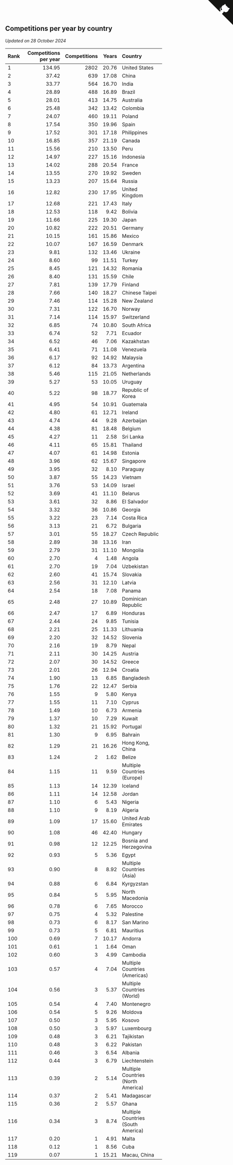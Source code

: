 ## Competitions per year by country

*Updated on 28 October 2024*

| Rank | Competitions per year | Competitions | Years | Country |
| :--- | ---: | ---: | ---: | :--- |
| 1 | 134.95 | 2802 | 20.76 | United States |
| 2 | 37.42 | 639 | 17.08 | China |
| 3 | 33.77 | 564 | 16.70 | India |
| 4 | 28.89 | 488 | 16.89 | Brazil |
| 5 | 28.01 | 413 | 14.75 | Australia |
| 6 | 25.48 | 342 | 13.42 | Colombia |
| 7 | 24.07 | 460 | 19.11 | Poland |
| 8 | 17.54 | 350 | 19.96 | Spain |
| 9 | 17.52 | 301 | 17.18 | Philippines |
| 10 | 16.85 | 357 | 21.19 | Canada |
| 11 | 15.56 | 210 | 13.50 | Peru |
| 12 | 14.97 | 227 | 15.16 | Indonesia |
| 13 | 14.02 | 288 | 20.54 | France |
| 14 | 13.55 | 270 | 19.92 | Sweden |
| 15 | 13.23 | 207 | 15.64 | Russia |
| 16 | 12.82 | 230 | 17.95 | United Kingdom |
| 17 | 12.68 | 221 | 17.43 | Italy |
| 18 | 12.53 | 118 | 9.42 | Bolivia |
| 19 | 11.66 | 225 | 19.30 | Japan |
| 20 | 10.82 | 222 | 20.51 | Germany |
| 21 | 10.15 | 161 | 15.86 | Mexico |
| 22 | 10.07 | 167 | 16.59 | Denmark |
| 23 | 9.81 | 132 | 13.46 | Ukraine |
| 24 | 8.60 | 99 | 11.51 | Turkey |
| 25 | 8.45 | 121 | 14.32 | Romania |
| 26 | 8.40 | 131 | 15.59 | Chile |
| 27 | 7.81 | 139 | 17.79 | Finland |
| 28 | 7.66 | 140 | 18.27 | Chinese Taipei |
| 29 | 7.46 | 114 | 15.28 | New Zealand |
| 30 | 7.31 | 122 | 16.70 | Norway |
| 31 | 7.14 | 114 | 15.97 | Switzerland |
| 32 | 6.85 | 74 | 10.80 | South Africa |
| 33 | 6.74 | 52 | 7.71 | Ecuador |
| 34 | 6.52 | 46 | 7.06 | Kazakhstan |
| 35 | 6.41 | 71 | 11.08 | Venezuela |
| 36 | 6.17 | 92 | 14.92 | Malaysia |
| 37 | 6.12 | 84 | 13.73 | Argentina |
| 38 | 5.46 | 115 | 21.05 | Netherlands |
| 39 | 5.27 | 53 | 10.05 | Uruguay |
| 40 | 5.22 | 98 | 18.77 | Republic of Korea |
| 41 | 4.95 | 54 | 10.91 | Guatemala |
| 42 | 4.80 | 61 | 12.71 | Ireland |
| 43 | 4.74 | 44 | 9.28 | Azerbaijan |
| 44 | 4.38 | 81 | 18.48 | Belgium |
| 45 | 4.27 | 11 | 2.58 | Sri Lanka |
| 46 | 4.11 | 65 | 15.81 | Thailand |
| 47 | 4.07 | 61 | 14.98 | Estonia |
| 48 | 3.96 | 62 | 15.67 | Singapore |
| 49 | 3.95 | 32 | 8.10 | Paraguay |
| 50 | 3.87 | 55 | 14.23 | Vietnam |
| 51 | 3.76 | 53 | 14.09 | Israel |
| 52 | 3.69 | 41 | 11.10 | Belarus |
| 53 | 3.61 | 32 | 8.86 | El Salvador |
| 54 | 3.32 | 36 | 10.86 | Georgia |
| 55 | 3.22 | 23 | 7.14 | Costa Rica |
| 56 | 3.13 | 21 | 6.72 | Bulgaria |
| 57 | 3.01 | 55 | 18.27 | Czech Republic |
| 58 | 2.89 | 38 | 13.16 | Iran |
| 59 | 2.79 | 31 | 11.10 | Mongolia |
| 60 | 2.70 | 4 | 1.48 | Angola |
| 61 | 2.70 | 19 | 7.04 | Uzbekistan |
| 62 | 2.60 | 41 | 15.74 | Slovakia |
| 63 | 2.56 | 31 | 12.10 | Latvia |
| 64 | 2.54 | 18 | 7.08 | Panama |
| 65 | 2.48 | 27 | 10.89 | Dominican Republic |
| 66 | 2.47 | 17 | 6.89 | Honduras |
| 67 | 2.44 | 24 | 9.85 | Tunisia |
| 68 | 2.21 | 25 | 11.33 | Lithuania |
| 69 | 2.20 | 32 | 14.52 | Slovenia |
| 70 | 2.16 | 19 | 8.79 | Nepal |
| 71 | 2.11 | 30 | 14.25 | Austria |
| 72 | 2.07 | 30 | 14.52 | Greece |
| 73 | 2.01 | 26 | 12.94 | Croatia |
| 74 | 1.90 | 13 | 6.85 | Bangladesh |
| 75 | 1.76 | 22 | 12.47 | Serbia |
| 76 | 1.55 | 9 | 5.80 | Kenya |
| 77 | 1.55 | 11 | 7.10 | Cyprus |
| 78 | 1.49 | 10 | 6.73 | Armenia |
| 79 | 1.37 | 10 | 7.29 | Kuwait |
| 80 | 1.32 | 21 | 15.92 | Portugal |
| 81 | 1.30 | 9 | 6.95 | Bahrain |
| 82 | 1.29 | 21 | 16.26 | Hong Kong, China |
| 83 | 1.24 | 2 | 1.62 | Belize |
| 84 | 1.15 | 11 | 9.59 | Multiple Countries (Europe) |
| 85 | 1.13 | 14 | 12.39 | Iceland |
| 86 | 1.11 | 14 | 12.58 | Jordan |
| 87 | 1.10 | 6 | 5.43 | Nigeria |
| 88 | 1.10 | 9 | 8.19 | Algeria |
| 89 | 1.09 | 17 | 15.60 | United Arab Emirates |
| 90 | 1.08 | 46 | 42.40 | Hungary |
| 91 | 0.98 | 12 | 12.25 | Bosnia and Herzegovina |
| 92 | 0.93 | 5 | 5.36 | Egypt |
| 93 | 0.90 | 8 | 8.92 | Multiple Countries (Asia) |
| 94 | 0.88 | 6 | 6.84 | Kyrgyzstan |
| 95 | 0.84 | 5 | 5.95 | North Macedonia |
| 96 | 0.78 | 6 | 7.65 | Morocco |
| 97 | 0.75 | 4 | 5.32 | Palestine |
| 98 | 0.73 | 6 | 8.17 | San Marino |
| 99 | 0.73 | 5 | 6.81 | Mauritius |
| 100 | 0.69 | 7 | 10.17 | Andorra |
| 101 | 0.61 | 1 | 1.64 | Oman |
| 102 | 0.60 | 3 | 4.99 | Cambodia |
| 103 | 0.57 | 4 | 7.04 | Multiple Countries (Americas) |
| 104 | 0.56 | 3 | 5.37 | Multiple Countries (World) |
| 105 | 0.54 | 4 | 7.40 | Montenegro |
| 106 | 0.54 | 5 | 9.26 | Moldova |
| 107 | 0.50 | 3 | 5.95 | Kosovo |
| 108 | 0.50 | 3 | 5.97 | Luxembourg |
| 109 | 0.48 | 3 | 6.21 | Tajikistan |
| 110 | 0.48 | 3 | 6.22 | Pakistan |
| 111 | 0.46 | 3 | 6.54 | Albania |
| 112 | 0.44 | 3 | 6.79 | Liechtenstein |
| 113 | 0.39 | 2 | 5.14 | Multiple Countries (North America) |
| 114 | 0.37 | 2 | 5.41 | Madagascar |
| 115 | 0.36 | 2 | 5.57 | Ghana |
| 116 | 0.34 | 3 | 8.74 | Multiple Countries (South America) |
| 117 | 0.20 | 1 | 4.91 | Malta |
| 118 | 0.12 | 1 | 8.56 | Cuba |
| 119 | 0.07 | 1 | 15.21 | Macau, China |


<a href="https://github.com/JustinTimeCuber/wca_statistics" class="github-corner" aria-label="View source on Github"><svg width="80" height="80" viewBox="0 0 250 250" style="fill:#151513; color:#fff; position: absolute; top: 0; border: 0; right: 0;" aria-hidden="true"><path d="M0,0 L115,115 L130,115 L142,142 L250,250 L250,0 Z"></path><path d="M128.3,109.0 C113.8,99.7 119.0,89.6 119.0,89.6 C122.0,82.7 120.5,78.6 120.5,78.6 C119.2,72.0 123.4,76.3 123.4,76.3 C127.3,80.9 125.5,87.3 125.5,87.3 C122.9,97.6 130.6,101.9 134.4,103.2" fill="currentColor" style="transform-origin: 130px 106px;" class="octo-arm"></path><path d="M115.0,115.0 C114.9,115.1 118.7,116.5 119.8,115.4 L133.7,101.6 C136.9,99.2 139.9,98.4 142.2,98.6 C133.8,88.0 127.5,74.4 143.8,58.0 C148.5,53.4 154.0,51.2 159.7,51.0 C160.3,49.4 163.2,43.6 171.4,40.1 C171.4,40.1 176.1,42.5 178.8,56.2 C183.1,58.6 187.2,61.8 190.9,65.4 C194.5,69.0 197.7,73.2 200.1,77.6 C213.8,80.2 216.3,84.9 216.3,84.9 C212.7,93.1 206.9,96.0 205.4,96.6 C205.1,102.4 203.0,107.8 198.3,112.5 C181.9,128.9 168.3,122.5 157.7,114.1 C157.9,116.9 156.7,120.9 152.7,124.9 L141.0,136.5 C139.8,137.7 141.6,141.9 141.8,141.8 Z" fill="currentColor" class="octo-body"></path></svg></a><style>.github-corner:hover .octo-arm{animation:octocat-wave 560ms ease-in-out}@keyframes octocat-wave{0%,100%{transform:rotate(0)}20%,60%{transform:rotate(-25deg)}40%,80%{transform:rotate(10deg)}}@media (max-width:500px){.github-corner:hover .octo-arm{animation:none}.github-corner .octo-arm{animation:octocat-wave 560ms ease-in-out}}</style>
